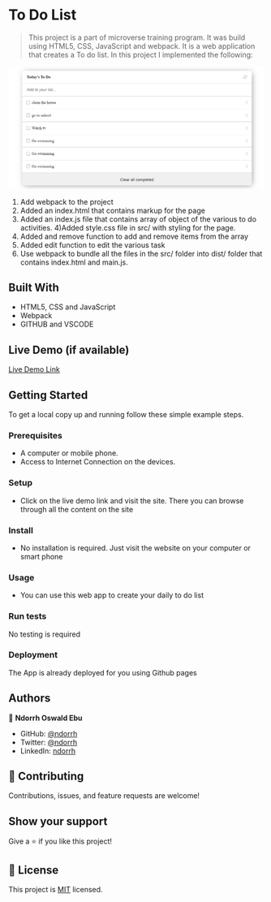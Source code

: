 # To Do List

> This project is a part of microverse training program. It was build using HTML5, CSS, JavaScript and webpack.
It is a web application that creates a To do list. In this project I implemented the following:

![](/To-do-list.png)

1) Add webpack to the project
2) Added an index.html that contains markup for the page
3) Added an index.js file that contains array of object of the various to do activities.
4)Added style.css file in src/ with styling for the page.
5) Added and remove function to add and remove items from the array
6) Added edit function to edit the various task
7) Use webpack to bundle all the files in the src/ folder into dist/ folder that contains index.html and main.js.
## Built With

- HTML5, CSS and JavaScript
- Webpack
- GITHUB and VSCODE

## Live Demo (if available)

[Live Demo Link](https://ndorrh.github.io/webpack-demo)


## Getting Started

To get a local copy up and running follow these simple example steps.

### Prerequisites
- A computer or mobile phone.
- Access to Internet Connection on the devices.
### Setup
- Click on the live demo link and visit the site. There you can browse through all the content on the site
### Install
- No installation is required. Just visit the website on your computer or smart phone
### Usage
- You can use this web app to create your daily to do list
### Run tests
No testing is required
### Deployment
The App is already deployed for you using Github pages


## Authors

👤 **Ndorrh Oswald Ebu**

- GitHub: [@ndorrh](https://github.com/ndorrh)
- Twitter: [@ndorrh](https://twitter.com/ndorrh)
- LinkedIn: [ndorrh](https://www.linkedin.com/in/ndorrh-oswald-ebu-82ab02236/)

## 🤝 Contributing

Contributions, issues, and feature requests are welcome!
## Show your support

Give a ⭐️ if you like this project!
## 📝 License

This project is [MIT](/MIT.md) licensed.

